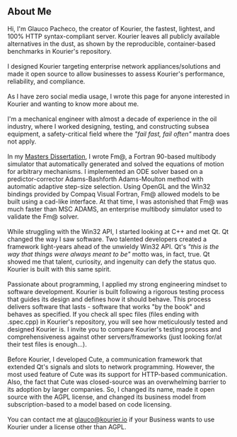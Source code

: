 ## About Me

Hi, I'm Glauco Pacheco, the creator of Kourier, the fastest, lightest, and 100% HTTP syntax-compliant server. Kourier leaves all publicly available alternatives in the dust, as shown by the reproducible, container-based benchmarks in Kourier's repository.
<br /><br />
I designed Kourier targeting enterprise network appliances/solutions and made it open source to allow businesses to assess Kourier's performance, reliability, and compliance.
<br /><br />
As I have zero social media usage, I wrote this page for anyone interested in Kourier and wanting to know more about me.
<br /><br />
I'm a mechanical engineer with almost a decade of experience in the oil industry, where I worked designing, testing, and constructing subsea equipment, a safety-critical field where the *"fail fast, fail often"* mantra does not apply.
<br /><br />
In my [Masters Dissertation](https://kourier.io/files/dissertation.pdf), I wrote Fm@, a Fortran 90-based multibody simulator that automatically generated and solved the equations of motion for arbitrary mechanisms. I implemented an ODE solver based on a predictor-corrector Adams-Bashforth Adams-Moulton method with automatic adaptive step-size selection. Using OpenGL and the Win32 bindings provided by Compaq Visual Fortran, Fm@ allowed models to be built using a cad-like interface. At that time, I was astonished that Fm@ was much faster than MSC ADAMS, an enterprise multibody simulator used to validate the Fm@ solver.
<br /><br />
While struggling with the Win32 API, I started looking at C++ and met Qt. Qt changed the way I saw software. Two talented developers created a framework light-years ahead of the unwieldy Win32 API. Qt's *"this is the way that things were always meant to be"* motto was, in fact, true. Qt showed me that talent, curiosity, and ingenuity can defy the status quo. Kourier is built with this same spirit.
<br /><br />
Passionate about programming, I applied my strong engineering mindset to software development. Kourier is built following a rigorous testing process that guides its design and defines how it should behave. This process delivers software that lasts - software that works "by the book" and behaves as specified. If you check all spec files (files ending with .spec.cpp) in Kourier's repository, you will see how meticulously tested and designed Kourier is. I invite you to compare Kourier's testing process and comprehensiveness against other servers/frameworks (just looking for/at their test files is enough...).
<br /><br />
Before Kourier, I developed Cute, a communication framework that extended Qt's signals and slots to network programming. However, the most used feature of Cute was its support for HTTP-based communication. Also, the fact that Cute was closed-source was an overwhelming barrier to its adoption by larger companies. So, I changed its name, made it open source with the AGPL license, and changed its business model from subscription-based to a model based on code licensing.
<br /><br />
You can contact me at glauco@kourier.io if your Business wants to use Kourier under a license other than AGPL.
